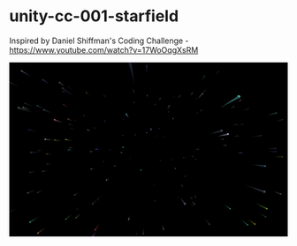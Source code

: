 # unity-cc-001-starfield
Inspired by Daniel Shiffman's Coding Challenge - https://www.youtube.com/watch?v=17WoOqgXsRM

![screenshot](screenshot.png)

